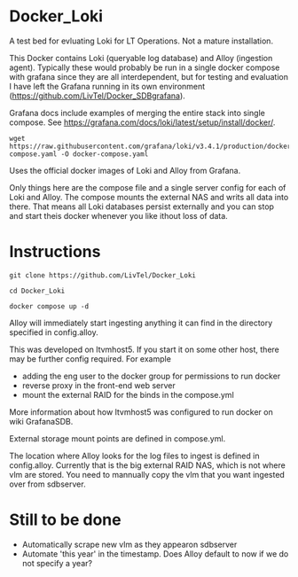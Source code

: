 # Docker_Loki

A test bed for evluating Loki for LT Operations. Not a mature installation.

This Docker contains Loki (queryable log database) and Alloy (ingestion agent). Typically these would probably be run in a single docker compose with grafana since they are all interdependent, but for testing and evaluation I have left the Grafana running in its own environment (https://github.com/LivTel/Docker_SDBgrafana).

Grafana docs include examples of merging the entire stack into single compose. See https://grafana.com/docs/loki/latest/setup/install/docker/.
```
wget https://raw.githubusercontent.com/grafana/loki/v3.4.1/production/docker-compose.yaml -O docker-compose.yaml
```

Uses the official docker images of Loki and Alloy from Grafana.

Only things here are the compose file and a single server config for each of Loki and Alloy. The compose mounts the external NAS and writs all data into there. That means all Loki databases persist externally and you can stop and start theis docker whenever you like ithout loss of data.


# Instructions

``git clone https://github.com/LivTel/Docker_Loki``

``cd Docker_Loki``

``docker compose up -d``


Alloy will immediately start ingesting anything it can find in the directory specified in config.alloy.

This was developed on ltvmhost5. If you start it on some other host, there may be further config required.
For example
* adding the eng user to the docker group for permissions to run docker
* reverse proxy in the front-end web server
* mount the external RAID for the binds in the compose.yml

More information about how ltvmhost5 was configured to run docker on wiki GrafanaSDB.

External storage mount points are defined in compose.yml.

The location where Alloy looks for the log files to ingest is defined in config.alloy. Currently that is the big external RAID NAS, which is not where vlm are stored. You need to mannually copy the vlm that you want ingested over from sdbserver.

# Still to be done
* Automatically scrape new vlm as they appearon sdbserver
* Automate 'this year' in the timestamp. Does Alloy default to now if we do not specify a year?




